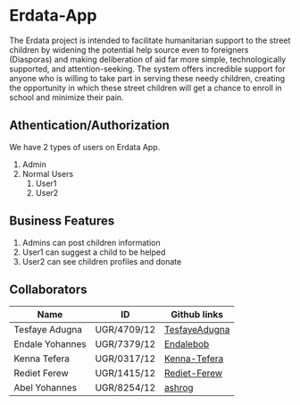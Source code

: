 # Erdata-App

<!--Description-->
The Erdata project is intended to facilitate humanitarian support to the street children by widening the potential help source even to foreigners (Diasporas) and making deliberation of aid far more simple, technologically supported, and attention-seeking. The system offers incredible support for anyone who is willing to take part in serving these needy children, creating the opportunity in which these street children will get a chance to enroll in school and minimize their pain.
<!--Authentication/Authorization-->
## Athentication/Authorization
We have 2 types of users on Erdata App.
1. Admin
2. Normal Users
    1. User1
    2. User2
<!--Business features-->
## Business Features
1. Admins can post children information
2. User1 can suggest a child to be helped
3. User2 can see children profiles and donate

<!--Table-->
## Collaborators
|Name                  |ID            |Github links                             |
|----------------------|--------------|-----------------------------------------|
|Tesfaye Adugna        |UGR/4709/12   |[TesfayeAdugna](github.com/TesfayeAdugna)|
|Endale Yohannes       |UGR/7379/12   |[Endalebob](github.com/Endalebob)        |
|Kenna Tefera          |UGR/0317/12   |[Kenna-Tefera](github.com/Kenna-Tefera)  |
|Rediet Ferew          |UGR/1415/12   |[Rediet-Ferew](github.com/Rediet-Ferew)  |
|Abel Yohannes         |UGR/8254/12   |[ashrog](https://github.com/ashrog)      |